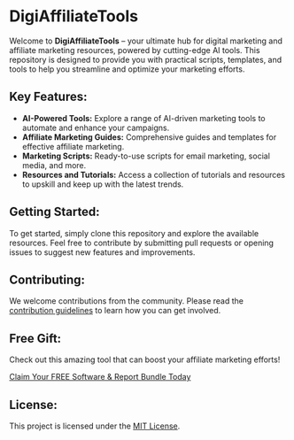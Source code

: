 <h1>DigiAffiliateTools</h1>
<p>Welcome to <strong>DigiAffiliateTools</strong> – your ultimate hub for digital marketing and affiliate marketing resources, powered by cutting-edge AI tools. This repository is designed to provide you with practical scripts, templates, and tools to help you streamline and optimize your marketing efforts.</p>
<h2>Key Features:</h2>
<ul>
    <li><strong>AI-Powered Tools:</strong> Explore a range of AI-driven marketing tools to automate and enhance your campaigns.</li>
    <li><strong>Affiliate Marketing Guides:</strong> Comprehensive guides and templates for effective affiliate marketing.</li>
    <li><strong>Marketing Scripts:</strong> Ready-to-use scripts for email marketing, social media, and more.</li>
    <li><strong>Resources and Tutorials:</strong> Access a collection of tutorials and resources to upskill and keep up with the latest trends.</li>
</ul>
<h2>Getting Started:</h2>
<p>To get started, simply clone this repository and explore the available resources. Feel free to contribute by submitting pull requests or opening issues to suggest new features and improvements.</p>
<h2>Contributing:</h2>
<p>We welcome contributions from the community. Please read the <a href="CONTRIBUTING.md">contribution guidelines</a> to learn how you can get involved.</p>
<h2>Free Gift:</h2>
<p>Check out this amazing tool that can boost your affiliate marketing efforts!</p>
<p><a class="btn" target="_blank" rel="noopener noreferrer" href="https://fnl1.com/f/89577/1333/github">Claim Your FREE Software &amp; Report Bundle Today</a></p>
<h2>License:</h2>
<p>This project is licensed under the <a href="LICENSE">MIT License</a>.</p>
